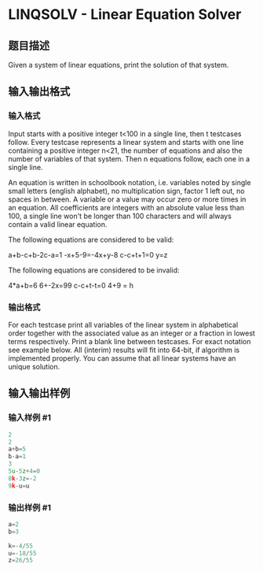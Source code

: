 # LINQSOLV - Linear Equation Solver

## 题目描述

Given a system of linear equations, print the solution of that system.

## 输入输出格式

### 输入格式

Input starts with a positive integer t<100 in a single line, then t testcases follow. Every testcase represents a linear system and starts with one line containing a positive integer n<21, the number of equations and also the number of variables of that system. Then n equations follow, each one in a single line.

An equation is written in schoolbook notation, i.e. variables noted by single small letters (english alphabet), no multiplication sign, factor 1 left out, no spaces in between. A variable or a value may occur zero or more times in an equation. All coefficients are integers with an absolute value less than 100, a single line won't be longer than 100 characters and will always contain a valid linear equation.

The following equations are considered to be valid:

a+b-c+b-2c-a=1 -x+5-9=-4x+y-8 c-c+t+1=0 y=z

The following equations are considered to be invalid:

4\*a+b=6 6+-2x=99 c-c+t-t=0 4+9 = h

### 输出格式

For each testcase print all variables of the linear system in alphabetical order together with the associated value as an integer or a fraction in lowest terms respectively. Print a blank line between testcases. For exact notation see example below. All (interim) results will fit into 64-bit, if algorithm is implemented properly. You can assume that all linear systems have an unique solution.

## 输入输出样例

### 输入样例 #1

```cpp
2
2
a+b=5
b-a=1
3
5u-5z+4=0
8k-3z=-2
9k-u=u
```


### 输出样例 #1

```cpp
a=2
b=3

k=-4/55
u=-18/55
z=26/55
```


